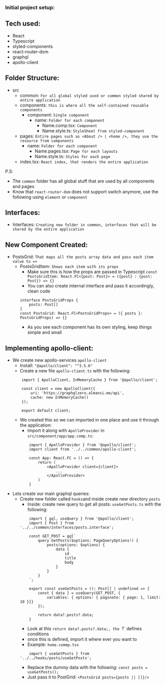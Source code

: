 ### Initial project setup: 

## Tech used:
- React
- Typescript
- styled-components
- react-router-dom
- graphql
- apollo-client
## Folder Structure:

- src
    - common: `For all global styled used or common styled shared by entire application`
    - components: `this is where all the self-contained reusable components`
        - component: `Single component`
            - name: `Folder for each component`
                - Name.comp.tsx: `Component`
                - Name.style.ts: `StyleSheet from styled-component`
    - pages: `Entire pages such as <About /> | <home />, they use the resource from components`
        - name: `Folder for each component`
            - Name.pages.tsx: `Page for each layouts`
            - Name.style.ts: `Styles for each page`
    - index.tsx: `React index, that renders the entire application`

P.S: 
- The `common` folder has all global stuff that are used by all components and pages
- Know that `react-router-dom` does not support switch anymore, use the following using `element` or `component`

## Interfaces:

- Interfaces: `Creating new folder in common, interfaces that will be shared by the entire application`

## New Component Created:   

- PostsGrid: `That maps all the posts array data and pass each item value to =>`
    - PostsGridItem: `Shows each item with its props`
        - Make sure this is how the props are passed in Typescript
        `const PostsGridItem: React.FC<{post: Post}> = ({post} : {post: Post}) => {}`
        - You can also create internal interface and pass it accordingly, clean code
        ```
        interface PostsGridProps {
            posts: Post[]
        }
        const PostsGrid: React.FC<PostsGridProps> = ({ posts }: PostsGridProps) => {}
        ```
        - As you see each component has its own styling, keep things simple and small
        
## Implementing apollo-client:

-   We create new apollo-services `apollo-client`
    - Install: `"@apollo/client": "^3.5.6"`
    - Create a new file `apollo-client.ts` with the following:
    ```
        import { ApolloClient, InMemoryCache } from '@apollo/client';
    
        const client = new ApolloClient({
            uri: 'https://graphqlzero.almansi.me/api',
            cache: new InMemoryCache()
        });
        
        export default client;
    ```
    - We created this so we can imported in one place and use it through the application:
        - Import it along with `ApolloProvider` in `src/component/app/app.comp.ts`:
        ```
            import { ApolloProvider } from '@apollo/client';
            import client from '../../common/apollo-client';
            
            const App: React.FC = () => {
                return (
                    <ApolloProvider client={client}>
                        ...
                    </ApolloProvider>
                )
            }
        ```
- Lets create our main graphql queries:
    - Create new folder called `hooks`and inside create new directory `posts`
        - Inside: create new query to get all posts: `useGetPosts.ts` with the following:
        ```
            import { gql, useQuery } from '@apollo/client';
            import { Post } from '../../common/interfaces/posts.interface';
            
            const GET_POST = gql`
                query GetPosts($options: PageQueryOptions!) {
                    posts(options: $options) {
                        data {
                            id
                            title
                            body
                        }
                    }
                }
            `;
            
            export const useGetPosts = (): Post[] | undefined => {
                const { data } = useQuery(GET_POST, {
                    variables: { options: { paginate: { page: 1, limit: 10 }}}
                });
                
                return data?.posts?.data;
            }
        ```
        - Look at this `return data?.posts?.data;, the `?` defines conditions
        - once this is defined, import it where ever you want to
        - Example: `home.commp.tsx`
        ```
            import { useGetPosts } from '../../hooks/posts/useGetPosts';
        ```
        - Replace the dummy data with the following: `const posts = useGetPosts();`
        - Just pass it to PostGrid: `<PostsGrid posts={posts || []}/>`
        